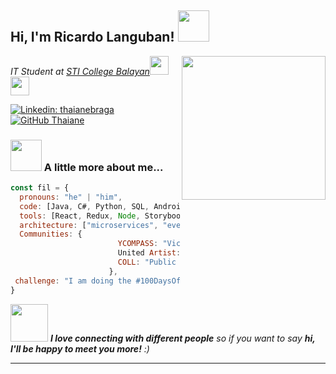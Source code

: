<h2> Hi, I'm Ricardo Languban! <img src="https://media.giphy.com/media/mGcNjsfWAjY5AEZNw6/giphy.gif" width="50"></h2>
<img align='right' src="https://media.giphy.com/media/ieyl9zmCjO4b4t6qoY/giphy.gif" width="230">
<p><em>IT Student at <a href="http://www.unb.br">STI College Balayan</a><img src="https://media.giphy.com/media/fYSnHlufseco8Fh93Z/giphy.gif" width="30"><img src="https://media.giphy.com/media/WUlplcMpOCEmTGBtBW/giphy.gif" width="30"> 
</em></p>

[![Linkedin: thaianebraga](https://img.shields.io/badge/-RicardoLanguban-blue?style=flat-square&logo=Linkedin&logoColor=white&link=https://www.linkedin.com/in/ricardolanguban/)](https://www.linkedin.com/in/ricardolanguban/)
[![GitHub Thaiane](https://img.shields.io/github/followers/thaiane?label=follow&style=social)](https://github.com/itsrj23)


### <img src="https://media.giphy.com/media/VgCDAzcKvsR6OM0uWg/giphy.gif" width="50"> A little more about me...  

```javascript
const fil = {
  pronouns: "he" | "him",
  code: [Java, C#, Python, SQL, Android Studio],
  tools: [React, Redux, Node, Storybook, Styled-Components, Jest, Docker],
  architecture: ["microservices", "event-driven", "design system pattern"],
  Communities: {
                        YCOMPASS: "Vice President",
                        United Artist: "Auditor",
                        COLL: "Public Relations"
                      },
 challenge: "I am doing the #100DaysOfCode challenge focused on C#"
}
```

<img src="https://media.giphy.com/media/LnQjpWaON8nhr21vNW/giphy.gif" width="60"> <em><b>I love connecting with different people</b> so if you want to say <b>hi, I'll be happy to meet you more!</b> :)</em>

---
